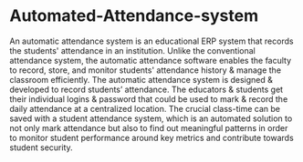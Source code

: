 # Automated-Attendance-system

An automatic attendance system is an educational ERP system that records the students' attendance in an institution. Unlike the conventional attendance system, the automatic attendance software enables the faculty to record, store, and monitor students' attendance history & manage the classroom efficiently.
The automatic attendance system is designed & developed to record students’ attendance. The educators & students get their individual logins & password that could be used to mark & record the daily attendance at a centralized location.
The crucial class-time can be saved with a student attendance system, which is an automated solution to not only mark attendance but also to find out meaningful patterns in order to monitor student performance around key metrics and contribute towards student security.
